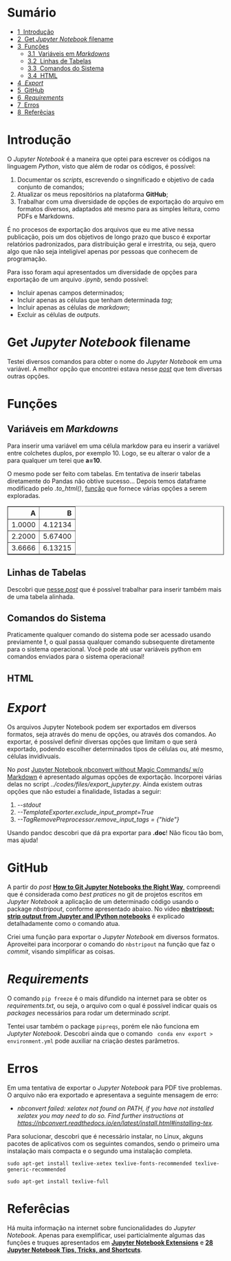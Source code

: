 <h1>Sumário<span class="tocSkip"></span></h1>
<div class="toc"><ul class="toc-item"><li><span><a href="#Introdução" data-toc-modified-id="Introdução-1"><span class="toc-item-num">1&nbsp;&nbsp;</span>Introdução</a></span></li><li><span><a href="#Get-Jupyter-Notebook-filename" data-toc-modified-id="Get-Jupyter-Notebook-filename-2"><span class="toc-item-num">2&nbsp;&nbsp;</span>Get <em>Jupyter Notebook</em> filename</a></span></li><li><span><a href="#Funções" data-toc-modified-id="Funções-3"><span class="toc-item-num">3&nbsp;&nbsp;</span>Funções</a></span><ul class="toc-item"><li><span><a href="#Variáveis-em-Markdowns" data-toc-modified-id="Variáveis-em-Markdowns-3.1"><span class="toc-item-num">3.1&nbsp;&nbsp;</span>Variáveis em <em>Markdowns</em></a></span></li><li><span><a href="#Linhas-de-Tabelas" data-toc-modified-id="Linhas-de-Tabelas-3.2"><span class="toc-item-num">3.2&nbsp;&nbsp;</span>Linhas de Tabelas</a></span></li><li><span><a href="#Comandos-do-Sistema" data-toc-modified-id="Comandos-do-Sistema-3.3"><span class="toc-item-num">3.3&nbsp;&nbsp;</span>Comandos do Sistema</a></span></li><li><span><a href="#HTML" data-toc-modified-id="HTML-3.4"><span class="toc-item-num">3.4&nbsp;&nbsp;</span>HTML</a></span></li></ul></li><li><span><a href="#Export" data-toc-modified-id="Export-4"><span class="toc-item-num">4&nbsp;&nbsp;</span><em>Export</em></a></span></li><li><span><a href="#GitHub" data-toc-modified-id="GitHub-5"><span class="toc-item-num">5&nbsp;&nbsp;</span>GitHub</a></span></li><li><span><a href="#Requirements" data-toc-modified-id="Requirements-6"><span class="toc-item-num">6&nbsp;&nbsp;</span><em>Requirements</em></a></span></li><li><span><a href="#Erros" data-toc-modified-id="Erros-7"><span class="toc-item-num">7&nbsp;&nbsp;</span>Erros</a></span></li><li><span><a href="#Referêcias" data-toc-modified-id="Referêcias-8"><span class="toc-item-num">8&nbsp;&nbsp;</span>Referêcias</a></span></li></ul></div>

# Introdução

O *Jupyter Notebook* é a maneira que optei para escrever os códigos na linguagem *Python*, visto que além de rodar os códigos, é possível:
1. Documentar os *scripts*, escrevendo o singnificado e objetivo de cada conjunto de comandos;
2. Atualizar os meus repositórios na plataforma **GitHub**;
3. Trabalhar com uma diversidade de opções de exportação do arquivo em formatos diversos, adaptados até mesmo para as simples leitura, como PDFs e Markdowns.

É no procesos de exportação dos arquivos que eu me ative nessa publicação, pois um dos objetivos de longo prazo que busco é exportar relatórios padronizados, para distribuição geral e irrestrita, ou seja, quero algo que não seja inteligível apenas por pessoas que conhecem de programação.

Para isso foram aqui apresentados um diversidade de opções para exportação de um arquivo *.ipynb*, sendo possível:
- Incluir apenas campos determinados;
- Incluir apenas as células que tenham determinada *tag*;
- Incluir apenas as células de *markdown*;
- Excluir as células de *outputs*.

# Get *Jupyter Notebook* filename

Testei diversos comandos para obter o nome do *Jupyter Notebook* em uma variável. A melhor opção que encontrei estava nesse [*post*](https://stackoverflow.com/questions/12544056/how-do-i-get-the-current-ipython-jupyter-notebook-name) que tem diversas outras opções.

# Funções

## Variáveis em *Markdowns*
Para inserir uma variável em uma célula markdow para eu inserir a variável entre colchetes duplos, por exemplo 10. Logo, se eu alterar o valor de a para qualquer um terei que **a=10**.

O mesmo pode ser feito com tabelas. Em tentativa de inserir tabelas diretamente do Pandas não obtive sucesso... Depois temos dataframe modificado pelo *.to_html()*, [função](https://pandas.pydata.org/pandas-docs/stable/reference/api/pandas.DataFrame.to_html.html) que fornece várias opções a serem exploradas.
<div><style scoped>    .dataframe tbody tr th:only-of-type {        vertical-align: middle;    }    .dataframe tbody tr th {        vertical-align: top;    }    .dataframe thead th {        text-align: right;    }</style><table border="1" class="dataframe">  <thead>    <tr style="text-align: center;">      <th>A</th>      <th>B</th>    </tr>  </thead>  <tbody>    <tr>      <td>1.0000</td>      <td>4.12134</td>    </tr>    <tr>      <td>2.2000</td>      <td>5.67400</td>    </tr>    <tr>      <td>3.6666</td>      <td>6.13215</td>    </tr>  </tbody></table></div>

## Linhas de Tabelas

Descobri que [nesse *post*](https://stackoverflow.com/questions/38783027/jupyter-notebook-display-two-pandas-tables-side-by-side) que é possível trabalhar para inserir também mais de uma tabela alinhada.

## Comandos do Sistema

Praticamente  qualquer  comando  do  sistema  pode  ser  acessado  usando previamente **!**,  o  qual  passa qualquer comando subsequente diretamente para o sistema operacional. Você pode até usar variáveis python em comandos enviados para o sistema operacional!

## HTML

# *Export*

Os arquivos Jupyter Notebook podem ser exportados em diversos formatos, seja através do menu de opções, ou através dos comandos. Ao exportar, é possível definir diversas opções que limitam o que será exportado, podendo escolher determinados tipos de células ou, até mesmo, células invidivuais. 

No *post* [Jupyter Notebook nbconvert without Magic Commands/ w/o Markdown](https://stackoverflow.com/questions/57701538/jupyter-notebook-nbconvert-without-magic-commands-w-o-markdown) é apresentado algumas opções de exportação. Incorporei várias delas no script *../codes/files/export_jupyter.py*. Ainda existem outras opções que não estudei a finalidade, listadas a seguir:

1. *--stdout*
2. *--TemplateExporter.exclude_input_prompt=True*
3. *--TagRemovePreprocessor.remove_input_tags = {"hide"}*

Usando pandoc descobri que dá pra exportar para **.doc**! Não ficou tão bom, mas ajuda!

# GitHub

A partir do *post* [**How to Git Jupyter Notebooks the Right Way**](http://mateos.io/blog/jupyter-notebook-in-git), compreendi que é considerada como *best pratices* no git de projetos escritos em *Jupyter Notebook* a aplicação de um determinado código usando o package *nbstripout*, conforme apresentado abaixo. No vídeo [**nbstripout: strip output from Jupyter and IPython notebooks**](https://www.youtube.com/watch?v=BEMP4xacrVc) é explicado detalhadamente como o comando atua.

Criei uma função para exportar o *Jupyter Notebook* em diversos formatos. Aproveitei para incorporar o comando do ```nbstripout``` na função que faz o *commit*, visando simplificar as coisas.

# *Requirements*

O comando ```pip freeze``` é o mais difundido na internet para se obter os *requirements.txt*, ou seja, o arquivo com o qual é possível indicar quais os *packages* necessários para rodar um determinado *script*.

Tentei usar também o package ```pipreqs```, porém ele não funciona em *Juptyter Notebook*. Descobri ainda que o comando ``` conda env export > environment.yml``` pode auxiliar na criação destes parâmetros.

# Erros

Em uma tentativa de exportar o *Jupyter Notebook* para PDF tive problemas. O arquivo não era exportado e apresentava a seguinte mensagem de erro:
- *nbconvert failed: xelatex not found on PATH, if you have not installed xelatex you may need to do so. Find further instructions at https://nbconvert.readthedocs.io/en/latest/install.html#installing-tex.*

Para solucionar, descobri que é necessário instalar, no Linux, akguns pacotes de aplicativos com os seguintes comandos, sendo o primeiro uma instalação mais compacta e o segundo uma instalação completa.

```sudo apt-get install texlive-xetex texlive-fonts-recommended texlive-generic-recommended```

```sudo apt-get install texlive-full```

# Referêcias

Há muita informação na internet sobre funcionalidades do *Jupyter Notebook*. Apenas para exemplificar, usei particialmente algumas das funções e truques apresentados em [**Jupyter Notebook Extensions**](https://towardsdatascience.com/jupyter-notebook-extensions-517fa69d2231) e [**28 Jupyter Notebook Tips, Tricks, and Shortcuts**](https://www.dataquest.io/blog/jupyter-notebook-tips-tricks-shortcuts).
